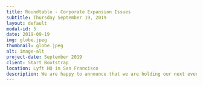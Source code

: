 ```yaml
---
title: Roundtable - Corporate Expansion Issues
subtitle: Thursday September 19, 2019
layout: default
modal-id: 5
date: 2019-09-19
img: globe.jpeg
thumbnail: globe.jpeg
alt: image-alt
project-date: September 2019
client: Start Bootstrap
location: Lyft HQ in San Francisco
description: We are happy to announce that we are holding our next event on September 19, 2019. This time, we will be hosting a roundtable to discuss international corporate expansion issues, including employment, tax, compliance and immigration law questions. We are delighted to be joined by Ross McNaughton, Partner at Penningtons, Daniel Robyn, Partner at DLA Piper, Efraim Harari, Chief Legal and Trust Officer at SentinelOne, Jose Irias, Associate at DLA Piper and Casey O'Connor, VP of Legal at Stitch Fix. The Roundtable will be followed by a casual networking reception. <a href="https://docs.google.com/forms/d/1XBZCnZOgwawpIeT3tnL3U7f6RlPZcmjmZfO6WXjx-As/viewform?edit_requested=true" target="_blank">RSVP here</a>
---
```

